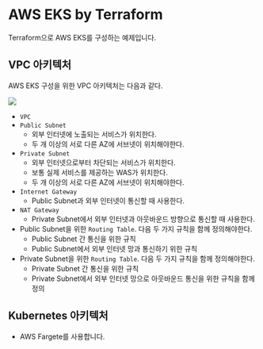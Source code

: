 # AWS EKS by Terraform
Terraform으로 AWS EKS를 구성하는 예제입니다.

## VPC 아키텍처
AWS EKS 구성을 위한 VPC 아키텍처는 다음과 같다.

![](./images/1.png)

- `VPC`
- `Public Subnet`
    - 외부 인터넷에 노출되는 서비스가 위치한다.
    - 두 개 이상의 서로 다른 AZ에 서브넷이 위치해야한다.
- `Private Subnet` 
    - 외부 인터넷으로부터 차단되는 서비스가 위치한다.
    - 보통 실제 서비스를 제공하는 WAS가 위치한다.
    - 두 개 이상의 서로 다른 AZ에 서브넷이 위치해야한다.
- `Internet Gateway`
    - Public Subnet과 외부 인터넷이 통신할 때 사용한다.
- `NAT Gateway`
    - Private Subnet에서 외부 인터넷과 아웃바운드 방향으로 통신할 때 사용한다.
- Public Subnet을 위한 `Routing Table`. 다음 두 가지 규칙을 함께 정의해야한다.
    - Public Subnet 간 통신을 위한 규칙
    - Public Subnet에서 외부 인터넷 망과 통신하기 위한 규칙
- Private Subnet을 위한 `Routing Table`. 다음 두 가지 규칙을 함께 정의해야한다.
    - Private Subnet 간 통신을 위한 규칙
    - Private Subnet에서 외부 인터넷 망으로 아웃바운드 통신을 위한 규칙을 함께 정의

## Kubernetes 아키텍처
- AWS Fargete를 사용합니다.